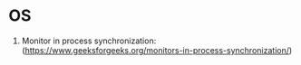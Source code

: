 

# OS
1. Monitor in process synchronization: (https://www.geeksforgeeks.org/monitors-in-process-synchronization/)
